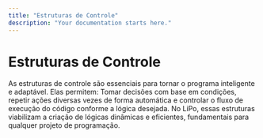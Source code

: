 ```yaml
---
title: "Estruturas de Controle"
description: "Your documentation starts here."
---
```


# Estruturas de Controle

As estruturas de controle são essenciais para tornar o programa inteligente e adaptável. Elas permitem: Tomar decisões com base em condições, repetir ações diversas vezes de forma automática e controlar o fluxo de execução do código conforme a lógica desejada. No LiPo, essas estruturas viabilizam a criação de lógicas dinâmicas e eficientes, fundamentais para qualquer projeto de programação.